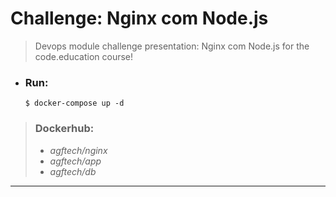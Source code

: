 # Challenge: Nginx com Node.js

> Devops module challenge presentation: Nginx com Node.js for the code.education course!

- ### Run:
    ```bash-
    $ docker-compose up -d
    ```

> ### Dockerhub:
> - _agftech/nginx_ 
> - _agftech/app_ 
> - _agftech/db_ 
- --